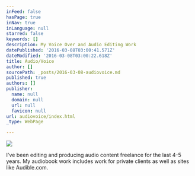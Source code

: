 ```yaml
---
inFeed: false
hasPage: true
inNav: true
inLanguage: null
starred: false
keywords: []
description: My Voice Over and Audio Editing Work
datePublished: '2016-03-08T03:00:41.571Z'
dateModified: '2016-03-08T03:00:22.618Z'
title: Audio/Voice
author: []
sourcePath: _posts/2016-03-08-audiovoice.md
published: true
authors: []
publisher:
  name: null
  domain: null
  url: null
  favicon: null
url: audiovoice/index.html
_type: WebPage

---
```

![](https://the-grid-user-content.s3-us-west-2.amazonaws.com/6c02f409-8e60-4378-ba8a-425d4fc2796e.jpg)

I've been editing and producing audio content freelance for the last 4-5 years. My audiobook work includes work for private clients as well as sites like Audible.com.